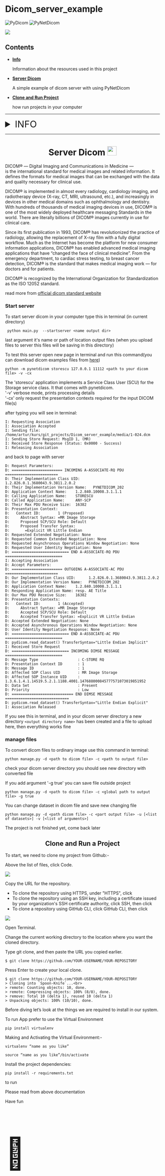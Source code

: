 # Dicom_server_example

![PyDicom](https://img.shields.io/badge/-PyDicom-black?style=for-the-badge&logo=Python)
![PyNetDicom](https://img.shields.io/badge/-PyNetDicom-black?style=for-the-badge&logo=Python)<br>

<img src='https://www.endpointadjudication.com/-/media/Project/endpoint-adjudication/images/blog/using-DICOM-Viewers-in-eAdjudication-desktop.ashx' />

## Contents
 * <a href="#info"><strong>Info</strong></a><p>Information about the resources used in this project</p>
 * <a href="#winamp"><strong>Server Dicom</strong></a><p>A simple example of dicom server with using PyNetDicom</p>
 * <a href="#clone_project"><strong>Clone and Run Project</strong></a><p>how run projects in your computer</p>

<hr>

<details><summary id="info" style="font-size: 30px;"> INFO</summary>
<h4>Information about the additional library, external Api used in this project and general information</h4>

<strong>PyDicom</strong> is a pure Python package for working with DICOM files. It lets you read, modify and write DICOM data in an easy "pythonic" way. 

<strong>PyNetDicom</strong> is a pure Python package that implements the DICOM networking protocol.

<strong>Pillow</strong> Pillow is the friendly PIL fork by Alex Clark and Contributors. PIL is the Python Imaging Library by Fredrik Lundh and Contributors.

<strong>numpy</strong> NumPy is the fundamental package for scientific computing in Python.

</details>

<hr>
<center><h1 id="winamp"> Server Dicom <span style='font-size:80px;'><img src="https://pydicom.github.io/pynetdicom/stable/_static/pydicom_flat_black.svg" width='30' heigth='30'/></span></h1></center>



DICOM® — Digital Imaging and Communications in Medicine — is the international standard for medical images and related information. It defines the formats for medical images that can be exchanged with the data and quality necessary for clinical use.

DICOM® is implemented in almost every radiology, cardiology imaging, and radiotherapy device (X-ray, CT, MRI, ultrasound, etc.), and increasingly in devices in other medical domains such as ophthalmology and dentistry. With hundreds of thousands of medical imaging devices in use, DICOM® is one of the most widely deployed healthcare messaging Standards in the world. There are literally billions of DICOM® images currently in use for clinical care.

Since its first publication in 1993, DICOM® has revolutionized the practice of radiology, allowing the replacement of X-ray film with a fully digital workflow. Much as the Internet has become the platform for new consumer information applications, DICOM® has enabled advanced medical imaging applications that have “changed the face of clinical medicine”. From the emergency department, to cardiac stress testing, to breast cancer detection, DICOM® is the standard that makes medical imaging work — for doctors and for patients.

DICOM® is recognized by the International Organization for Standardization as the ISO 12052 standard.

read more from <a href="https://www.dicomstandard.org/" target="_blank" >official dicom standard website</a>

### Start server

To start server dicom in your computer type this in terminal (in current directory)

``` python main.py  --startserver <name output dir>```

last argument it's name or path of location output files (when you upload files to server this files will be saving in this directory)

To test this server open new page in terminal and run this command(you can download dicom examples files from <a href='https://3dicomviewer.com/dicom-library/'>here</a>)

```python -m pynetdicom storescu 127.0.0.1 11112 <path to your dicom file> -v -cx```

The 'storescu' application implements a Service Class User (SCU) for the Storage service class. It that comes with pynetdicom.<br>
'-v' verbose mode, prints processing details<br>
'-cx' only request the presentation contexts required for the input DICOM file(s)

after typing you will see in terminal:
```
I: Requesting Association
I: Association Accepted
I: Sending file: /home/artur/kurs/git_projects/Dicom_server_example/media/1-024.dcm
I: Sending Store Request: MsgID 1, (MR)
I: Received Store Response (Status: 0x0000 - Success)
I: Releasing Association
```

and back to page with server

```
D: Request Parameters:
D: ======================= INCOMING A-ASSOCIATE-RQ PDU ========================
D: Their Implementation Class UID:      1.2.826.0.1.3680043.9.3811.2.0.2
D: Their Implementation Version Name:   PYNETDICOM_202
D: Application Context Name:    1.2.840.10008.3.1.1.1
D: Calling Application Name:    STORESCU
D: Called Application Name:     ANY-SCP
D: Their Max PDU Receive Size:  16382
D: Presentation Context:
D:   Context ID:        1 (Proposed)
D:     Abstract Syntax: =MR Image Storage
D:     Proposed SCP/SCU Role: Default
D:     Proposed Transfer Syntax:
D:       =Explicit VR Little Endian
D: Requested Extended Negotiation: None
D: Requested Common Extended Negotiation: None
D: Requested Asynchronous Operations Window Negotiation: None
D: Requested User Identity Negotiation: None
D: ========================== END A-ASSOCIATE-RQ PDU ==========================
I: Accepting Association
D: Accept Parameters:
D: ======================= OUTGOING A-ASSOCIATE-AC PDU ========================
D: Our Implementation Class UID:      1.2.826.0.1.3680043.9.3811.2.0.2
D: Our Implementation Version Name:   PYNETDICOM_202
D: Application Context Name:    1.2.840.10008.3.1.1.1
D: Responding Application Name: resp. AE Title
D: Our Max PDU Receive Size:    16382
D: Presentation Contexts:
D:   Context ID:        1 (Accepted)
D:     Abstract Syntax: =MR Image Storage
D:     Accepted SCP/SCU Role: Default
D:     Accepted Transfer Syntax: =Explicit VR Little Endian
D: Accepted Extended Negotiation: None
D: Accepted Asynchronous Operations Window Negotiation: None
D: User Identity Negotiation Response: None
D: ========================== END A-ASSOCIATE-AC PDU ==========================
D: pydicom.read_dataset() TransferSyntax="Little Endian Implicit"
I: Received Store Request
D: ========================== INCOMING DIMSE MESSAGE ==========================
D: Message Type                  : C-STORE RQ
D: Presentation Context ID       : 1
D: Message ID                    : 1
D: Affected SOP Class UID        : MR Image Storage
D: Affected SOP Instance UID     : 1.3.6.1.4.1.14519.5.2.1.1188.4001.147688000845777571073019851952
D: Data Set                      : Present
D: Priority                      : Low
D: ============================ END DIMSE MESSAGE =============================
D: pydicom.read_dataset() TransferSyntax="Little Endian Explicit"
I: Association Released
```

If you see this in terminal, and in your dicom server directory a new directory `<output directory name>` has been created and a file to upload here, then everything works fine

### manage files

To convert dicom files to ordinary image use this command in terminal:

`python manage.py -d <path to dicom file> -c <path to output file>`

check your dicom server directory you should see new directory with converted file

If you add argument '-g true' you can save file outside project

`python manage.py -d <path to dicom file> -c <global path to output file> -g true`

You can change dataset in dicom file and save new changing file

`python manage.py -d <path dicom file> -c <part output file> -u [<list of datasets>] -v [<list of arguments>]`

The project is not finished yet, come back later

<center><h2 id="clone_project">Clone and Run a Project</h2></center>


To start, we need to clone my project from Github:-
<p>Above the list of files, click Code.</p>
<img src="https://docs.github.com/assets/cb-20363/images/help/repository/code-button.png">

Copy the URL for the repository.
<ul>
<li>To clone the repository using HTTPS, under "HTTPS", click</li>
<li>To clone the repository using an SSH key, including a certificate issued by your organization's SSH certificate authority, click SSH, then click</li>
<li>To clone a repository using GitHub CLI, click GitHub CLI, then click</li>
</ul>
<img src="https://docs.github.com/assets/cb-33207/images/help/repository/https-url-clone-cli.png">

Open Terminal.

Change the current working directory to the location where you want the cloned directory.

Type git clone, and then paste the URL you copied earlier.

`$ git clone https://github.com/YOUR-USERNAME/YOUR-REPOSITORY`

Press Enter to create your local clone.

```
$ git clone https://github.com/YOUR-USERNAME/YOUR-REPOSITORY
> Cloning into `Spoon-Knife`...<br>
> remote: Counting objects: 10, done.
> remote: Compressing objects: 100% (8/8), done.
> remove: Total 10 (delta 1), reused 10 (delta 1)
> Unpacking objects: 100% (10/10), done.
```

Before diving let’s look at the things we are required to install in our system.

To run App prefer to use the Virtual Environment

`pip install virtualenv`

Making and Activating the Virtual Environment:-

`virtualenv “name as you like”`

`source “name as you like”/bin/activate`

Install the project dependencies:

`pip install -r requirements.txt`

to run

Please read from above documentation 



Have fun
<p style="font-size:100px">&#129409;</p>
